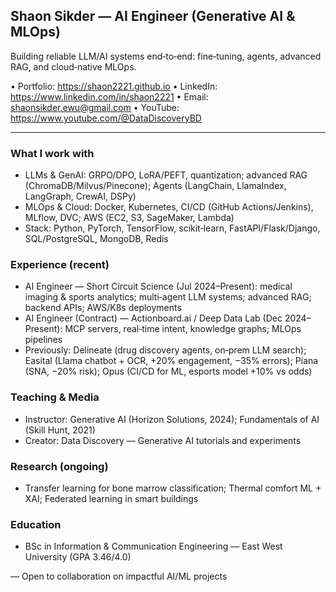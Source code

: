 ## Shaon Sikder — AI Engineer (Generative AI & MLOps)

Building reliable LLM/AI systems end‑to‑end: fine‑tuning, agents, advanced RAG, and cloud‑native MLOps.

• Portfolio: https://shaon2221.github.io  • LinkedIn: https://www.linkedin.com/in/shaon2221  • Email: shaonsikder.ewu@gmail.com  • YouTube: https://www.youtube.com/@DataDiscoveryBD

---

### What I work with
- LLMs & GenAI: GRPO/DPO, LoRA/PEFT, quantization; advanced RAG (ChromaDB/Milvus/Pinecone); Agents (LangChain, LlamaIndex, LangGraph, CrewAI, DSPy)
- MLOps & Cloud: Docker, Kubernetes, CI/CD (GitHub Actions/Jenkins), MLflow, DVC; AWS (EC2, S3, SageMaker, Lambda)
- Stack: Python, PyTorch, TensorFlow, scikit‑learn, FastAPI/Flask/Django, SQL/PostgreSQL, MongoDB, Redis

### Experience (recent)
- AI Engineer — Short Circuit Science (Jul 2024–Present): medical imaging & sports analytics; multi‑agent LLM systems; advanced RAG; backend APIs; AWS/K8s deployments
- AI Engineer (Contract) — Actionboard.ai / Deep Data Lab (Dec 2024–Present): MCP servers, real‑time intent, knowledge graphs; MLOps pipelines
- Previously: Delineate (drug discovery agents, on‑prem LLM search); Easital (Llama chatbot + OCR, +20% engagement, −35% errors); Piana (SNA, −20% risk); Opus (CI/CD for ML, esports model +10% vs odds)

### Teaching & Media
- Instructor: Generative AI (Horizon Solutions, 2024); Fundamentals of AI (Skill Hunt, 2021)
- Creator: Data Discovery — Generative AI tutorials and experiments

### Research (ongoing)
- Transfer learning for bone marrow classification; Thermal comfort ML + XAI; Federated learning in smart buildings

### Education
- BSc in Information & Communication Engineering — East West University (GPA 3.46/4.0)

— Open to collaboration on impactful AI/ML projects
